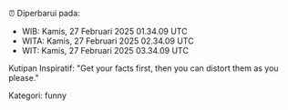 ⏰ Diperbarui pada:
- WIB: Kamis, 27 Februari 2025 01.34.09 UTC
- WITA: Kamis, 27 Februari 2025 02.34.09 UTC
- WIT: Kamis, 27 Februari 2025 03.34.09 UTC

Kutipan Inspiratif:
"Get your facts first, then you can distort them as you please."


Kategori: funny

